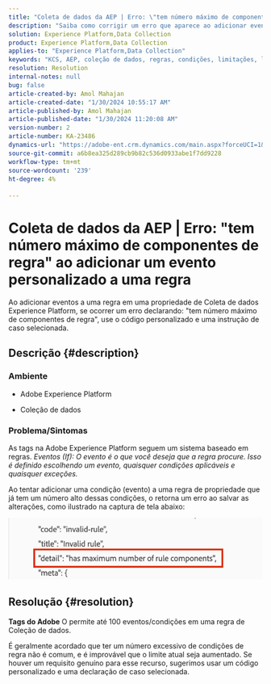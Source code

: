 ```yaml
---
title: "Coleta de dados da AEP | Erro: \"tem número máximo de componentes de regra\" ao adicionar um evento personalizado a uma regra"
description: "Saiba como corrigir um erro que aparece ao adicionar eventos a uma regra em uma propriedade de Coleção de dados Experience Platform."
solution: Experience Platform,Data Collection
product: Experience Platform,Data Collection
applies-to: "Experience Platform,Data Collection"
keywords: "KCS, AEP, coleção de dados, regras, condições, limitações, limite, Tags, erro, evento personalizado"
resolution: Resolution
internal-notes: null
bug: false
article-created-by: Amol Mahajan
article-created-date: "1/30/2024 10:55:17 AM"
article-published-by: Amol Mahajan
article-published-date: "1/30/2024 11:20:08 AM"
version-number: 2
article-number: KA-23486
dynamics-url: "https://adobe-ent.crm.dynamics.com/main.aspx?forceUCI=1&pagetype=entityrecord&etn=knowledgearticle&id=cd149808-5ebf-ee11-9079-6045bd006793"
source-git-commit: a6b8ea325d289cb9b82c536d0933abe1f7dd9228
workflow-type: tm+mt
source-wordcount: '239'
ht-degree: 4%

---
```


# Coleta de dados da AEP | Erro: &quot;tem número máximo de componentes de regra&quot; ao adicionar um evento personalizado a uma regra


Ao adicionar eventos a uma regra em uma propriedade de Coleta de dados Experience Platform, se ocorrer um erro declarando: &quot;tem número máximo de componentes de regra&quot;, use o código personalizado e uma instrução de caso selecionada.

## Descrição {#description}


### <b>Ambiente</b>

- Adobe Experience Platform


- Coleção de dados




### <b>Problema/Sintomas</b>

As tags na Adobe Experience Platform seguem um sistema baseado em regras.
*Eventos (If): O evento é o que você deseja que a regra procure. Isso é definido escolhendo um evento, quaisquer condições aplicáveis e quaisquer exceções.*

Ao tentar adicionar uma condição (evento) a uma regra de propriedade que já tem um número alto dessas condições, o retorna um erro ao salvar as alterações, como ilustrado na captura de tela abaixo:



![](assets/___d6149808-5ebf-ee11-9079-6045bd006793___.png)


## Resolução {#resolution}


<b>Tags do Adobe</b> O permite até 100 eventos/condições em uma regra de Coleção de dados.

É geralmente acordado que ter um número excessivo de condições de regra não é comum, e é improvável que o limite atual seja aumentado. Se houver um requisito genuíno para esse recurso, sugerimos usar um código personalizado e uma declaração de caso selecionada.
